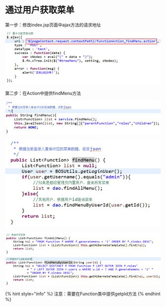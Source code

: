 # 通过用户获取菜单

第一步：修改index.jsp页面中ajax方法的请求地址

![](../../../.gitbook/assets/image%20%2829%29.png)

第二步：在Action中提供findMenu方法

![](../../../.gitbook/assets/image%20%2870%29.png)

![](../../../.gitbook/assets/image%20%2835%29.png)

![](../../../.gitbook/assets/image%20%28104%29.png)

{% hint style="info" %}
注意：需要在Function类中提供getpId方法
{% endhint %}



